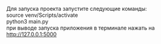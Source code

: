 Для запуска проекта запустите следующие команды:\
source venv/Scripts/activate\
python3 main.py\
при выводе запуска приложения в терминале нажать на http://127.0.0.1:5000
